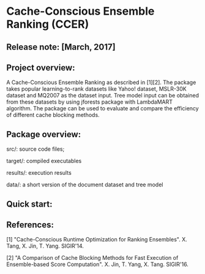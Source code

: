 Cache-Conscious Ensemble Ranking (CCER)
=======================================
Release note: [March, 2017]
-----------------

Project overview:
-----------------
A Cache-Conscious Ensemble Ranking as described in [1][2].  The package takes popular learning-to-rank datasets like Yahoo! dataset, MSLR-30K dataset and MQ2007 as the dataset input. Tree model input can be obtained from these datasets by using jforests package with LambdaMART algorithm. The package can be used to evaluate and compare the efficiency of different cache blocking methods.

Package overview:
-----------------
src/: source code files;

target/: compiled executables

results/: execution results

data/: a short version of the document dataset and tree model

Quick start:
-----------------


References:
-----------

[1] "Cache-Conscious Runtime Optimization for Ranking Ensembles". X. Tang, X. Jin, T. Yang. SIGIR'14.

[2] "A Comparison of Cache Blocking Methods for Fast Execution of Ensemble-based Score Computation". X. Jin, T. Yang, X. Tang. SIGIR'16.
